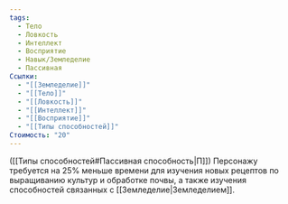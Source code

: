 ```yaml
---
tags:
  - Тело
  - Ловкость
  - Интеллект
  - Восприятие
  - Навык/Земледелие
  - Пассивная
Ссылки:
  - "[[Земледелие]]"
  - "[[Тело]]"
  - "[[Ловкость]]"
  - "[[Интеллект]]"
  - "[[Восприятие]]"
  - "[[Типы способностей]]"
Стоимость: "20"
---
```

([[Типы способностей#Пассивная способность|П]]) Персонажу требуется на 25% меньше времени для изучения новых рецептов по выращиванию культур и обработке почвы, а также изучения способностей связанных с [[Земледелие|Земледелием]].